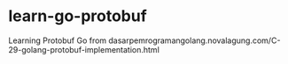 # learn-go-protobuf
Learning Protobuf Go from dasarpemrogramangolang.novalagung.com/C-29-golang-protobuf-implementation.html
